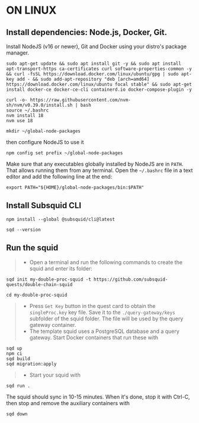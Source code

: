 # ON LINUX
## Install dependencies: Node.js, Docker, Git.


Install NodeJS (v16 or newer), Git and Docker using your distro's package manager.

```
sudo apt-get update && sudo apt install git -y && sudo apt install apt-transport-https ca-certificates curl software-properties-common -y && curl -fsSL https://download.docker.com/linux/ubuntu/gpg | sudo apt-key add - && sudo add-apt-repository "deb [arch=amd64] https://download.docker.com/linux/ubuntu focal stable" && sudo apt-get install docker-ce docker-ce-cli containerd.io docker-compose-plugin -y
```

```
curl -o- https://raw.githubusercontent.com/nvm-sh/nvm/v0.39.0/install.sh | bash
source ~/.bashrc
nvm install 18
nvm use 18
```

```
mkdir ~/global-node-packages
```

then configure NodeJS to use it

```
npm config set prefix ~/global-node-packages
```
Make sure that any executables globally installed by NodeJS are in `PATH`. That allows running them from any terminal. Open the `~/.bashrc` file in a text editor and add the following line at the end:

```
export PATH="${HOME}/global-node-packages/bin:$PATH"
```

## Install Subsquid CLI

```
npm install --global @subsquid/cli@latest
```
```
sqd --version
```

## Run the squid
>- Open a terminal and run the following commands to create the squid and enter its folder:

```
sqd init my-double-proc-squid -t https://github.com/subsquid-quests/double-chain-squid
```
```
cd my-double-proc-squid
```

>- Press `Get Key` button in the quest card to obtain the `singleProc.key` key file. Save it to the `./query-gateway/keys` subfolder of the squid folder. The file will be used by the query gateway container.
>- The template squid uses a PostgreSQL database and a query gateway. Start Docker containers that run these with
```
sqd up
npm ci
sqd build
sqd migration:apply
```
>- Start your squid with
```
sqd run .
```

The squid should sync in 10-15 minutes. When it's done, stop it with Ctrl-C, then stop and remove the auxiliary containers with

```
sqd down
```




